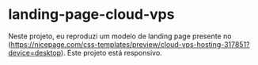 # landing-page-cloud-vps

Neste projeto, eu reproduzi um modelo de landing page presente no (https://nicepage.com/css-templates/preview/cloud-vps-hosting-317851?device=desktop). Este projeto está responsivo.
